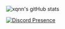 ![xqnn's gitHub stats](https://github-readme-stats.vercel.app/api?username=xqnn&show_icons=true&theme=dark)

[![Discord Presence](https://lanyard.cnrad.dev/api/:1013639285167108127)](https://discord.com/users/:1013639285167108127)
